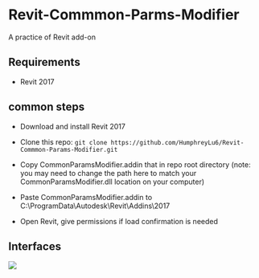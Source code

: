 # Revit-Commmon-Parms-Modifier

A practice of Revit add-on

## Requirements

* Revit 2017

## common steps

* Download and install Revit 2017

* Clone this repo: `git clone https://github.com/HumphreyLu6/Revit-Commmon-Params-Modifier.git`

* Copy CommonParamsModifier.addin that in repo root directory (note: you may need to change the path here to match your CommonParamsModifier.dll location on your computer)

* Paste CommonParamsModifier.addin to C:\ProgramData\Autodesk\Revit\Addins\2017

* Open Revit, give permissions if load confirmation is needed

## Interfaces
![](Images/ScreenShot1.PNG)

